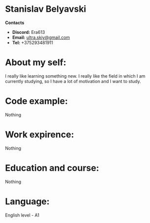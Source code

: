 # **Stanislav Belyavski**
**Contacts**
* **Discord:** Era613
* **Email:** ultra.skiy@gmail.com
* **Tel:** +375293481911

# **About my self:**
 I really like learning something new. I really like the field in which I am currently studying, so I have a lot of motivation and I want to study.


# **Code example:**
Nothing

# **Work expirence:**
Nothing

# **Education and course:**
Nothing

# **Language:**
English level - A1
